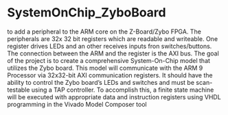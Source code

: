 # SystemOnChip_ZyboBoard
to add a peripheral to the ARM core on the Z-Board/Zybo FPGA. The peripherals are 32x 32 bit registers which are readable and writeable. One register drives LEDs and an other receives inputs fron switches/buttons. The connection between the ARM and the register is the AXI bus.
The goal of the project is to create a comprehensive System-On-Chip model that utilizes the Zybo board.
This model will communicate with the ARM 9 Processor via 32x32-bit AXI communication registers. It
should have the ability to control the Zybo board’s LEDs and switches and must be scan-testable using
a TAP controller. To accomplish this, a finite state machine will be executed with appropriate data and
instruction registers using VHDL programming in the Vivado Model Composer tool
